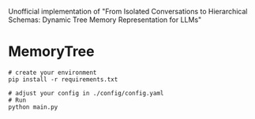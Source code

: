 ​​Unofficial implementation of "From Isolated Conversations to Hierarchical Schemas: Dynamic Tree Memory Representation for LLMs"

# MemoryTree

```
# create your environment
pip install -r requirements.txt

# adjust your config in ./config/config.yaml
# Run
python main.py
```
